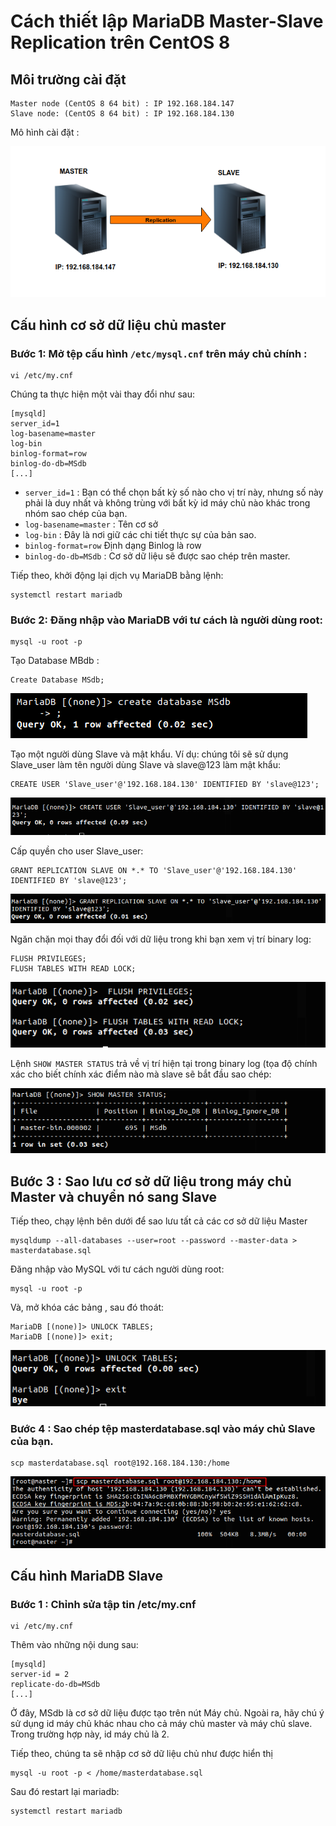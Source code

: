 # Cách thiết lập MariaDB Master-Slave Replication trên CentOS 8

## Môi trường cài đặt
```
Master node (CentOS 8 64 bit) : IP 192.168.184.147
Slave node: (CentOS 8 64 bit) : IP 192.168.184.130
```
Mô hình cài đặt :

![](../images/mysql_master/a10.png)

## Cấu hình cơ sở dữ liệu chủ master

### Bước 1: Mở tệp cấu hình `/etc/mysql.cnf` trên máy chủ chính :
```
vi /etc/my.cnf
``` 
Chúng ta thực hiện một vài thay đổi như sau:

```
[mysqld]
server_id=1
log-basename=master
log-bin
binlog-format=row
binlog-do-db=MSdb
[...]
```

- `server_id=1` : Bạn có thể chọn bất kỳ số nào cho vị trí này, nhưng số này phải là duy nhất và không trùng với bất kỳ id máy chủ nào khác trong nhóm sao chép của bạn.
- `log-basename=master` : Tên cơ sở 
- `log-bin` : Đây là nơi giữ các chi tiết thực sự của bản sao.
- `binlog-format=row` Định dạng Binlog là row
- `binlog-do-db=MSdb` : Cơ sở dữ liệu sẽ được sao chép trên master.

Tiếp theo, khởi động lại dịch vụ MariaDB bằng lệnh: 
```
systemctl restart mariadb
```
### Bước 2: Đăng nhập vào MariaDB với tư cách là người dùng root:
```
mysql -u root -p
```
Tạo Database MBdb :
```
Create Database MSdb;
```
![](../images/mysql_master/a3.png) 

Tạo một người dùng Slave và mật khẩu. Ví dụ: chúng tôi sẽ sử dụng Slave_user làm tên người dùng Slave và slave@123 làm mật khẩu:
```
CREATE USER 'Slave_user'@'192.168.184.130' IDENTIFIED BY 'slave@123';
```
![](../images/mysql_master/a4.png) 

Cấp quyền cho user Slave_user:
```
GRANT REPLICATION SLAVE ON *.* TO 'Slave_user'@'192.168.184.130' IDENTIFIED BY 'slave@123';
```

![](../images/mysql_master/a5.png) 

Ngăn chặn mọi thay đổi đối với dữ liệu trong khi bạn xem vị trí binary log:
```
FLUSH PRIVILEGES; 
FLUSH TABLES WITH READ LOCK;
```
![](../images/mysql_master/a6.png) 

Lệnh `SHOW MASTER STATUS` trả về vị trí hiện tại trong binary log (tọa độ chính xác cho biết chính xác điểm nào mà slave sẽ bắt đầu sao chép:

![](../images/mysql_master/a7.png) 


## Bước 3 : Sao lưu cơ sở dữ liệu trong máy chủ Master và chuyển nó sang Slave 

Tiếp theo, chạy lệnh bên dưới để sao lưu tất cả các cơ sở dữ liệu Master
```
mysqldump --all-databases --user=root --password --master-data > masterdatabase.sql
```
Đăng nhập vào MySQL với tư cách người dùng root:
```
mysql -u root -p
```
Và, mở khóa các bảng , sau đó thoát:
```
MariaDB [(none)]> UNLOCK TABLES;
MariaDB [(none)]> exit;
```
![](../images/mysql_master/a8.png) 

### Bước 4 : Sao chép tệp masterdatabase.sql vào máy chủ Slave của bạn.
```
scp masterdatabase.sql root@192.168.184.130:/home
```
![](../images/mysql_master/a9.png)

## Cấu hình MariaDB Slave

### Bước 1 : Chỉnh sửa tập tin /etc/my.cnf 
```
vi /etc/my.cnf
```
Thêm vào những nội dung sau:
```
[mysqld]
server-id = 2
replicate-do-db=MSdb
[...]
```
Ở đây, MSdb là cơ sở dữ liệu được tạo trên nút Máy chủ. Ngoài ra, hãy chú ý sử dụng id máy chủ khác nhau cho cả máy chủ master và máy chủ slave. Trong trường hợp này, id máy chủ là 2.

Tiếp theo, chúng ta sẽ nhập cơ sở dữ liệu chủ như được hiển thị
```
mysql -u root -p < /home/masterdatabase.sql 
```
Sau đó restart lại mariadb:
```
systemctl restart mariadb
```


